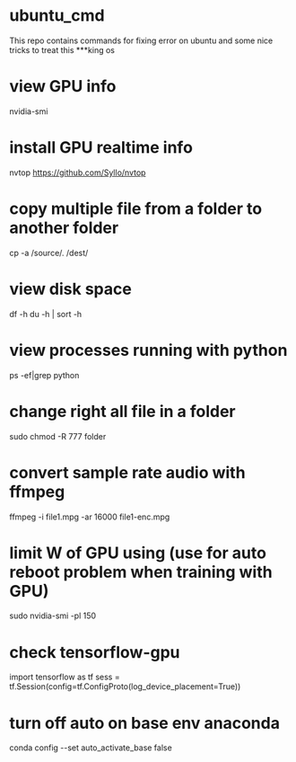 # ubuntu_cmd
This repo contains commands for fixing error on ubuntu and some nice tricks to treat this ***king os

# view GPU info
nvidia-smi

# install GPU realtime info
nvtop
https://github.com/Syllo/nvtop

# copy multiple file from a folder to another folder
cp -a /source/. /dest/

# view disk space
df -h
du -h | sort -h

# view processes running with python
ps -ef|grep python

# change right all file in a folder
sudo chmod -R 777 folder

# convert sample rate audio with ffmpeg
ffmpeg -i file1.mpg -ar 16000 file1-enc.mpg

# limit W of GPU using (use for auto reboot problem when training with GPU)
sudo nvidia-smi -pl 150

# check tensorflow-gpu
import tensorflow as tf
sess = tf.Session(config=tf.ConfigProto(log_device_placement=True))

# turn off auto on base env anaconda
conda config --set auto_activate_base false
